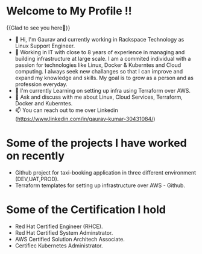 # Welcome to My Profile !!

{{Glad to see you here👋}}

- 👋 Hi, I'm Gaurav and currently working in Rackspace Technology as Linux Support Engineer.
- 💼 Working in IT with close to 8 years of experience in managing and building infrastructure at large scale.  I am a commited individual with a passion for technologies like Linux, Docker & Kuberntes and Cloud computing. I always 
  seek new challanges so that I can improve and expand my knowledge and skills. My goal is to grow as a person and as profession everyday.
- 🌱 I'm currently Learning on setting up infra using Terraform over AWS.
- 💞️ Ask and discuss with me about Linux, Cloud Services, Terraform, Docker and Kuberntes.
- 📫 You can reach out to me over Linkedin (https://www.linkedin.com/in/gaurav-kumar-30431084/)

# Some of the projects I have worked on recently
- Github project for taxi-booking application in three different environment (DEV,UAT,PROD).
- Terraform templates for setting up infrastructure over AWS - Github.

# Some of the Certification I hold
- Red Hat Certified Engineer (RHCE).
- Red Hat Certified System Adminstrator.
- AWS Certified Solution Architech Associate.
- Certifiec Kubernetes Administrator.
